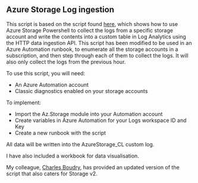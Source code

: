 ## Azure Storage Log ingestion

This script is based on the script found [here][originalscript], which shows how to use  Azure Storage Powershell to collect the logs from a specific storage account and write the contents into a custom table in Log Analytics using the HTTP data ingestion API.
This script has been modified to be used in an Azure Automation runbook, to enumerate all the storage accounts in a subscription, and then step through each of them to collect the logs. It will also only collect the logs from the previous hour.

To use this script, you will need:
* An Azure Automation account
* Classic diagnostics enabled on your storage accounts

To implement:
* Import the Az.Storage module into your Automation account
* Create variables in Azure Automation for your Logs workspace ID and Key
* Create a new runbook with the script

All data will be written into the AzureStorage_CL custom log.


I have also included a workbook for data visualisation.


My colleague, [Charles Boudry](https://github.com/chboudry/scripties/tree/master/Azure%20Storage%20Logs%20Ingestion), has provided an updated version of the script that also caters for Storage v2.



[originalscript]:https://github.com/Azure/azure-docs-powershell-samples/tree/master/storage/post-storage-logs-to-log-analytics

